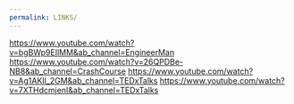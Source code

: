 ```yaml
---
permalink: LINKS/
---
```

https://www.youtube.com/watch?v=bgBWp9EIlMM&ab_channel=EngineerMan
https://www.youtube.com/watch?v=26QPDBe-NB8&ab_channel=CrashCourse
https://www.youtube.com/watch?v=Ag1AKIl_2GM&ab_channel=TEDxTalks
https://www.youtube.com/watch?v=7XTHdcmjenI&ab_channel=TEDxTalks
